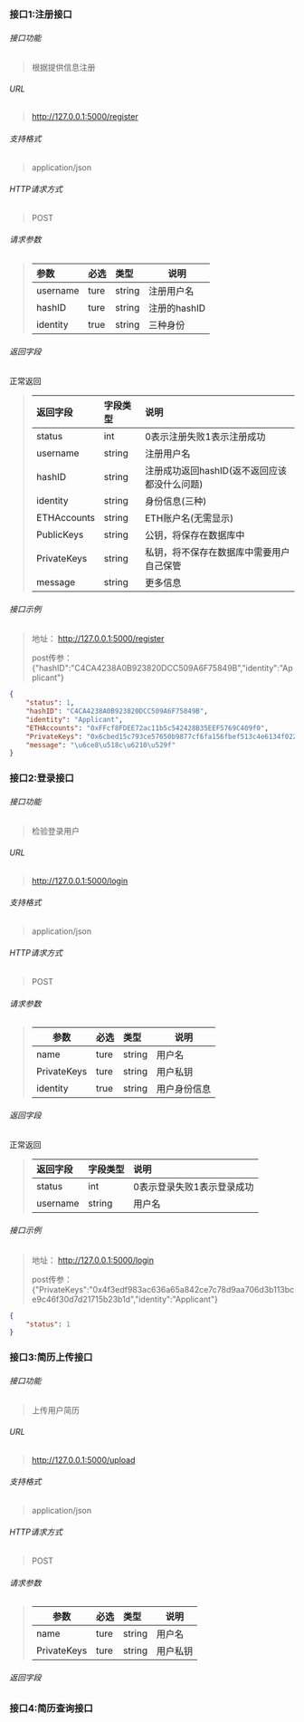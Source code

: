 ### 接口1:注册接口



###### 接口功能

> 根据提供信息注册

###### URL

>  http://127.0.0.1:5000/register

###### 支持格式

> application/json

###### HTTP请求方式

> POST

###### 请求参数

> | 参数     | 必选 | 类型   | 说明         |
> | :------- | :--- | :----- | ------------ |
> | username | ture | string | 注册用户名   |
> | hashID   | ture | string | 注册的hashID |
> | identity | true | string | 三种身份     |

###### 返回字段

正常返回

> | 返回字段    | 字段类型 | 说明                                         |
> | :---------- | :------- | :------------------------------------------- |
> | status      | int      | 0表示注册失败1表示注册成功                   |
> | username    | string   | 注册用户名                                   |
> | hashID      | string   | 注册成功返回hashID(返不返回应该都没什么问题) |
> | identity    | string   | 身份信息(三种)                               |
> | ETHAccounts | string   | ETH账户名(无需显示)                          |
> | PublicKeys  | string   | 公钥，将保存在数据库中                       |
> | PrivateKeys | string   | 私钥，将不保存在数据库中需要用户自己保管     |
> | message     | string   | 更多信息                                     |

###### 接口示例

> 地址： http://127.0.0.1:5000/register
>
> post传参：{"hashID":"C4CA4238A0B923820DCC509A6F75849B","identity":"Applicant"}

``` json
{
    "status": 1, 
    "hashID": "C4CA4238A0B923820DCC509A6F75849B", 
    "identity": "Applicant",
    "ETHAccounts": "0xFFcf8FDEE72ac11b5c542428B35EEF5769C409f0", 
    "PrivateKeys": "0x6cbed15c793ce57650b9877cf6fa156fbef513c4e6134f022a85b1ffdd59b2a1", 
    "message": "\u6ce8\u518c\u6210\u529f"
}
```

### 接口2:登录接口

###### 接口功能

> 检验登录用户

###### URL

>  http://127.0.0.1:5000/login

###### 支持格式

> application/json

###### HTTP请求方式

> POST

###### 请求参数

> | 参数        | 必选 | 类型   | 说明         |
> | ----------- | :--- | :----- | ------------ |
> | name        | ture | string | 用户名       |
> | PrivateKeys | ture | string | 用户私钥     |
> | identity    | true | string | 用户身份信息 |

###### 返回字段

正常返回

> | 返回字段 | 字段类型 | 说明                       |
> | :------- | :------- | :------------------------- |
> | status   | int      | 0表示登录失败1表示登录成功 |
> | username | string   | 用户名                     |

###### 接口示例

> 地址： http://127.0.0.1:5000/login
>
> post传参：{"PrivateKeys":"0x4f3edf983ac636a65a842ce7c78d9aa706d3b113bce9c46f30d7d21715b23b1d","identity":"Applicant"}

``` json
{
    "status": 1
}
```

### 接口3:简历上传接口

###### 接口功能

> 上传用户简历

###### URL

>  http://127.0.0.1:5000/upload

###### 支持格式

> application/json

###### HTTP请求方式

> POST

###### 请求参数

> | 参数        | 必选 | 类型   | 说明     |
> | ----------- | :--- | :----- | -------- |
> | name        | ture | string | 用户名   |
> | PrivateKeys | ture | string | 用户私钥 |

###### 返回字段

### 接口4:简历查询接口

